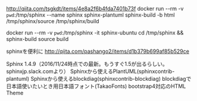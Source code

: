 http://qiita.com/tsgkdt/items/4e8a2f6b4fda7401b73f
docker run --rm -v `pwd`:/tmp/sphinx --name sphinx sphinx-plantuml sphinx-build -b html /tmp/sphinx/source /tmp/sphinx/build

docker run --rm -v `pwd`:/tmp/sphinx -it sphinx-ubuntu
cd /tmp/sphinx && sphinx-build source build

sphinxを便利に
http://qiita.com/pashango2/items/d1b379b699af85b529ce

Sphinx 1.4.9（2016/11/24時点での最新。もうすぐ1.5が出るらしい。sphinxjp.slack.comより）
Sphinxから使えるPlantUML(sphinxcontrib-plantuml)
Sphinxから使えるblockdiag(sphinxcontrib-blockdiag)
blockdiagで日本語使いたいとき用日本語フォント(TakaoFonts)
bootstrap4対応のHTML Theme

